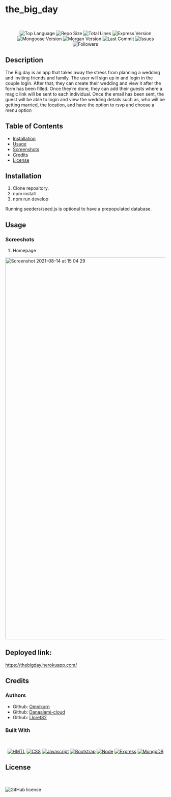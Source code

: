 # the_big_day


</br>
<p align="center">
    <img src="https://img.shields.io/github/languages/top/lloret82
//Wedding_Organiser?style=for-the-badge" alt="Top Language" />
    <img src="https://img.shields.io/github/repo-size/lloret82
//Wedding_Organiser?style=for-the-badge" alt="Repo Size" />   
    <img src="https://img.shields.io/tokei/lines/github/lloret82
//Wedding_Organiser?style=for-the-badge" alt="Total Lines" />
    <img src="https://img.shields.io/github/package-json/dependency-version/lloret82
//Wedding_Organiser/express?style=for-the-badge" alt="Express Version" />
    <img src="https://img.shields.io/github/package-json/dependency-version/lloret82
//Wedding_Organiser/mongoose?style=for-the-badge" alt="Mongoose Version" />
    <img src="https://img.shields.io/github/package-json/dependency-version/lloret82
//Wedding_Organiser/morgan?style=for-the-badge" alt="Morgan Version" />
    <img src="https://img.shields.io/github/last-commit/lloret82
//Wedding_Organiser?style=for-the-badge" alt="Last Commit" />  
    <img src="https://img.shields.io/github/issues/lloret82
//Wedding_Organiser?style=for-the-badge" alt="Issues" />  
    <img src="https://img.shields.io/github/followers/lloret82
?style=social" alt="Followers" />  
</p>


## Description

The Big day is an app that takes away the stress from planning a wedding and inviting friends and family. The user will sign up in and login in the couple login. After that, they can create their wedding and view it after the form has been filled. Once they’re done, they can add their guests where a magic link will be sent to each individual. Once the email has been sent, the guest will be able to login and view the wedding details such as, who will be getting married, the location, and have the option to rsvp and choose a menu option

## Table of Contents

* [Installation](#installation)
* [Usage](#usage)
* [Screenshots](#screenshots)   
* [Credits](#credits)
* [License](#license)

## Installation

1. Clone repository. 
2. npm install
3. npm run develop

Running seeders/seed.js is optional to have a prepopulated database.

<p align="center">
    <a href=" your heroku link"  alt="Live Site" /></a>
</p>


## Usage

### Screeshots

1. Homepage 
<img width="1201" alt="Screenshot 2021-08-14 at 15 04 29" src="https://user-images.githubusercontent.com/76731133/129445759-a9467a17-6d5e-43b1-b2bd-d8a45dd14e59.png">


## Deployed link:
https://thebigday.herokuapp.com/

## Credits

### Authors

- Github: [Omnikorn](https://github.com/Omnikorn)
- Github: [Danaalami-cloud](https://www.github.com/Danaalami-cloud)
- Github: [Lloret82](https://github.com/Lloret82)



### Built With

</br>
<p align="center">
    <a href="https://developer.mozilla.org/en-US/docs/Web/HTML"><img src="https://img.shields.io/badge/-HTML-orange?style=for-the-badge"  alt="HMTL" /></a>
    <a href="https://developer.mozilla.org/en-US/docs/Web/CSS"><img src="https://img.shields.io/badge/-CSS-blue?style=for-the-badge" alt="CSS" /></a>
    <a href="https://www.javascript.com/"><img src="https://img.shields.io/badge/-Javascript-yellow?style=for-the-badge" alt="Javascript" /></a>
    <a href="https://getbootstrap.com/"><img src="https://img.shields.io/badge/-Bootstrap-blueviolet?style=for-the-badge" alt="Bootstrap" /></a>
    <a href="https://nodejs.org/en/"><img src="https://img.shields.io/badge/-Node-orange?style=for-the-badge" alt="Node" /></a>
    <a href="https://www.npmjs.com/package/express"><img src="https://img.shields.io/badge/-Express-blue?style=for-the-badge" alt="Express" /></a>
    <a href="https://www.mongodb.com/"><img src="https://img.shields.io/badge/-MongoDB-blue?style=for-the-badge" alt="MongoDB" /></a>
</p>

## License


</br>

![GitHub license](https://img.shields.io/github/license/Naereen/StrapDown.js.svg)


